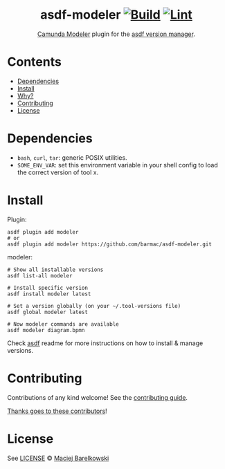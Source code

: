<div align="center">

# asdf-modeler [![Build](https://github.com/barmac/asdf-modeler/actions/workflows/build.yml/badge.svg)](https://github.com/barmac/asdf-modeler/actions/workflows/build.yml) [![Lint](https://github.com/barmac/asdf-modeler/actions/workflows/lint.yml/badge.svg)](https://github.com/barmac/asdf-modeler/actions/workflows/lint.yml)


[Camunda Modeler](https://github.com/camunda/camunda-modeler/tree/develop/docs) plugin for the [asdf version manager](https://asdf-vm.com).

</div>

# Contents

- [Dependencies](#dependencies)
- [Install](#install)
- [Why?](#why)
- [Contributing](#contributing)
- [License](#license)

# Dependencies

- `bash`, `curl`, `tar`: generic POSIX utilities.
- `SOME_ENV_VAR`: set this environment variable in your shell config to load the correct version of tool x.

# Install

Plugin:

```shell
asdf plugin add modeler
# or
asdf plugin add modeler https://github.com/barmac/asdf-modeler.git
```

modeler:

```shell
# Show all installable versions
asdf list-all modeler

# Install specific version
asdf install modeler latest

# Set a version globally (on your ~/.tool-versions file)
asdf global modeler latest

# Now modeler commands are available
asdf modeler diagram.bpmn
```

Check [asdf](https://github.com/asdf-vm/asdf) readme for more instructions on how to
install & manage versions.

# Contributing

Contributions of any kind welcome! See the [contributing guide](contributing.md).

[Thanks goes to these contributors](https://github.com/barmac/asdf-modeler/graphs/contributors)!

# License

See [LICENSE](LICENSE) © [Maciej Barelkowski](https://github.com/barmac/)
